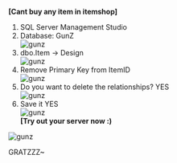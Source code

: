<b>[Cant buy any item in itemshop]</b> <br>
1. SQL Server Management Studio
2. Database: GunZ<br>
![gunz](https://i.imgur.com/yUvHBYa.png)
3. dbo.Item -> Design<br>
![gunz](https://i.imgur.com/7yeptxF.png)
4. Remove Primary Key from ItemID<br>
![gunz](https://i.imgur.com/5FYfa4y.png)
5. Do you want to delete the relationships? YES<br>
![gunz](https://i.imgur.com/Ltc2YLo.png)
6. Save it YES<br>
![gunz](https://i.imgur.com/1tKttmU.png)<br>
<b>[Try out your server now :)</b>

![gunz](https://i.imgur.com/r6pweqY.jpg)

GRATZZZ~
